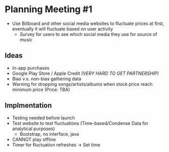 # Planning Meeting #1

* Use Billboard and other social media websites to fluctuate prices at first, eventually it will fluctuate based on user activity 
  * Survey for users to see which social media they use for source of music

## Ideas
* In-app purchases
* Google Play Store / Apple Credit _(VERY HARD TO GET PARTNERSHIP)_
* Bias v.s. non-bias gathering data
* Warning for dropping songs/artists/albums when stock price reach minimum price (Price: TBA)

## Implmentation
* Testing needed before launch
* Test website to test fluctuations (Time-based/Condense Data for analytical purposes)
  * Bootstrap, no interface, java
* CANNOT play offline
* Timer for fluctuation refreshes -> Set time
